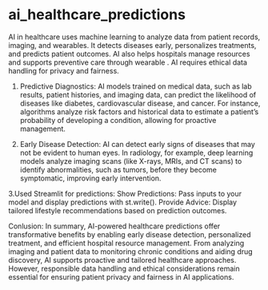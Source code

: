 # ai_healthcare_predictions
AI in healthcare uses machine learning to analyze data from patient records, imaging, and wearables. It detects diseases early, personalizes treatments, and predicts patient outcomes. AI also helps hospitals manage resources and supports preventive care through wearable .  AI requires ethical data handling for privacy and fairness.
1. Predictive Diagnostics:
AI models trained on medical data, such as lab results, patient histories, and imaging data, can predict the likelihood of diseases like diabetes, cardiovascular disease, and cancer. For instance, algorithms analyze risk factors and historical data to estimate a patient’s probability of developing a condition, allowing for proactive management.

2. Early Disease Detection:
AI can detect early signs of diseases that may not be evident to human eyes. In radiology, for example, deep learning models analyze imaging scans (like X-rays, MRIs, and CT scans) to identify abnormalities, such as tumors, before they become symptomatic, improving early intervention.

3.Used Streamlit for predictions:
Show Predictions: Pass inputs to your model and display predictions with st.write().
Provide Advice: Display tailored lifestyle recommendations based on prediction outcomes.

Conlusion:
In summary, AI-powered healthcare predictions offer transformative benefits by enabling early disease detection, personalized treatment, and efficient hospital resource management. From analyzing imaging and patient data to monitoring chronic conditions and aiding drug discovery, AI supports proactive and tailored healthcare approaches. However, responsible data handling and ethical considerations remain essential for ensuring patient privacy and fairness in AI applications.


